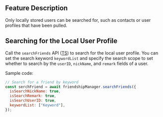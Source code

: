 ## Feature Description

Only locally stored users can be searched for, such as contacts or user profiles that have been pulled.

## Searching for the Local User Profile

Call the `searchFriends` API ([TS](https://comm.qq.com/im-react-native-doc/classes/FriendshipManager__________.V2TIMFriendshipManager.html#searchFriends)) to search for the local user profile.
You can set the search keyword `keywordList` and specify the search scope to set whether to search by the `userID`, `nickName`, and `remark` fields of a user.

Sample code:

```javascript
// Search for a friend by keyword
const serchFriend = await friendshipManager.searchFriends({
  isSearchNickName: true,
  isSearchRemark: true,
  isSearchUserID: true,
  keywordList: ["Keyword"],
});
```


